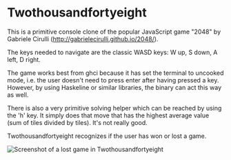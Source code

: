 # Twothousandfortyeight

This is a primitive console clone of the popular JavaScript game "2048" by Gabriele
Cirulli (http://gabrielecirulli.github.io/2048/).

The keys needed to navigate are the classic WASD keys: W up, S down, A left, D right.

The game works best from ghci because it has set the terminal to uncooked mode, i.e. the
user doesn't need to press enter after having pressed a key. However, by using
Haskeline or similar libraries, the binary can act this way as well.

There is also a very primitive solving helper which can be reached by using the 'h' key.
It simply does that move that has the highest average value (sum of tiles divided by
tiles). It's not really good.

Twothousandfortyeight recognizes if the user has won or lost a game.

![Screenshot of a lost game in Twothousandfortyeight](http://i.imgur.com/raTxUE5.png)


